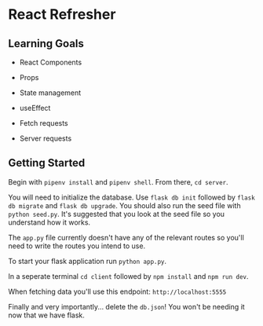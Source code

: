 # React Refresher

## Learning Goals

- React Components

- Props

- State management

- useEffect

- Fetch requests

- Server requests

## Getting Started

Begin with `pipenv install` and `pipenv shell`. From there, `cd server`.

You will need to initialize the database. Use `flask db init` followed by `flask db migrate` and `flask db upgrade`. You should also run the seed file with `python seed.py`. It's suggested that you look at the seed file so you understand how it works.

The `app.py` file currently doesn't have any of the relevant routes so you'll need to write the routes you intend to use.

To start your flask application run `python app.py`.

In a seperate terminal `cd client` followed by `npm install` and `npm run dev`.

When fetching data you'll use this endpoint: `http://localhost:5555`

Finally and very importantly... delete the `db.json`! You won't be needing it now that we have flask.